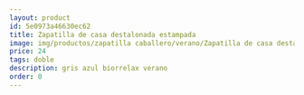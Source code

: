 ```yaml
---
layout: product
id: 5e0973a46630ec62
title: Zapatilla de casa destalonada estampada
image: img/productos/zapatilla caballero/verano/Zapatilla de casa destalonada estampada=24=doble=gris azul biorrelax verano.webp
price: 24
tags: doble
description: gris azul biorrelax verano
order: 0
---
```

